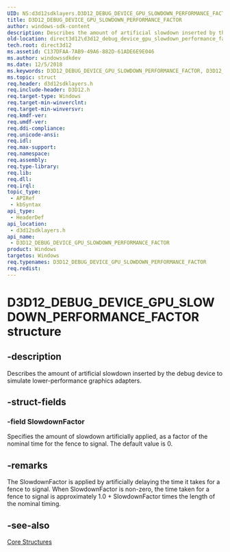 ```yaml
---
UID: NS:d3d12sdklayers.D3D12_DEBUG_DEVICE_GPU_SLOWDOWN_PERFORMANCE_FACTOR
title: D3D12_DEBUG_DEVICE_GPU_SLOWDOWN_PERFORMANCE_FACTOR
author: windows-sdk-content
description: Describes the amount of artificial slowdown inserted by the debug device to simulate lower-performance graphics adapters.
old-location: direct3d12\d3d12_debug_device_gpu_slowdown_performance_factor.htm
tech.root: direct3d12
ms.assetid: C137DFAA-7AB9-49A6-882D-61ADE6E9E046
ms.author: windowssdkdev
ms.date: 12/5/2018
ms.keywords: D3D12_DEBUG_DEVICE_GPU_SLOWDOWN_PERFORMANCE_FACTOR, D3D12_DEBUG_DEVICE_GPU_SLOWDOWN_PERFORMANCE_FACTOR structure, d3d12sdklayers/D3D12_DEBUG_DEVICE_GPU_SLOWDOWN_PERFORMANCE_FACTOR, direct3d12.d3d12_debug_device_gpu_slowdown_performance_factor
ms.topic: struct
req.header: d3d12sdklayers.h
req.include-header: D3D12.h
req.target-type: Windows
req.target-min-winverclnt: 
req.target-min-winversvr: 
req.kmdf-ver: 
req.umdf-ver: 
req.ddi-compliance: 
req.unicode-ansi: 
req.idl: 
req.max-support: 
req.namespace: 
req.assembly: 
req.type-library: 
req.lib: 
req.dll: 
req.irql: 
topic_type:
 - APIRef
 - kbSyntax
api_type:
 - HeaderDef
api_location:
 - d3d12sdklayers.h
api_name:
 - D3D12_DEBUG_DEVICE_GPU_SLOWDOWN_PERFORMANCE_FACTOR
product: Windows
targetos: Windows
req.typenames: D3D12_DEBUG_DEVICE_GPU_SLOWDOWN_PERFORMANCE_FACTOR
req.redist: 
---
```


# D3D12_DEBUG_DEVICE_GPU_SLOWDOWN_PERFORMANCE_FACTOR structure


## -description


Describes the amount of artificial slowdown inserted by the debug device to simulate lower-performance graphics adapters.


## -struct-fields




### -field SlowdownFactor

Specifies the amount of slowdown artificially applied, as a factor of the nominal time for the fence to signal. The default value is 0.


## -remarks



The SlowdownFactor is applied by artificially delaying the time it takes for a fence to signal. When SlowdownFactor is non-zero, the time taken for a fence to signal is approximately 1.0 + SlowdownFactor times the length of the nominal timing.




## -see-also




<a href="https://msdn.microsoft.com/7FE8796A-98D1-4333-8755-2A47567460B3">Core Structures</a>
 

 

